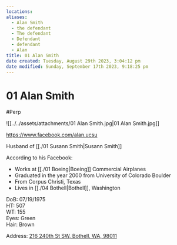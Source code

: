 ```yaml
---
locations: 
aliases:
  - Alan Smith
  - the defendant
  - The defendant
  - Defendant
  - defendant
  - Alan
title: 01 Alan Smith
date created: Tuesday, August 29th 2023, 3:04:12 pm
date modified: Sunday, September 17th 2023, 9:18:25 pm
---
```


# 01 Alan Smith

#Perp

![[../../assets/attachments/01 Alan Smith.jpg|01 Alan Smith.jpg]]

<https://www.facebook.com/alan.ucsu>

Husband of [[./01 Susann Smith|Susann Smith]]

According to his Facebook:

- Works at [[./01 Boeing|Boeing]] Commercial Airplanes
- Graduated in the year 2000 from University of Colorado Boulder
- From Corpus Christi, Texas
- Lives in [[./04 Bothell|Bothell]], Washington

DoB: 07/19/1975  
HT: 507  
WT: 155  
Eyes: Green  
Hair: Brown

Address: [216 240th St SW, Bothell, WA, 98011](geo:47.78026465,-122.23629542497216)
